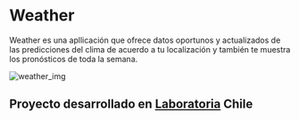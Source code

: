 # Weather

Weather es una apllicación que ofrece datos oportunos y actualizados de las predicciones del clima de acuerdo a tu localización y también te muestra los pronósticos de toda la semana.

![weather_img](https://user-images.githubusercontent.com/32302585/38091642-80303462-333c-11e8-8430-42327c6540f2.png)

## Proyecto desarrollado en [Laboratoria](http://laboratoria.la) Chile
